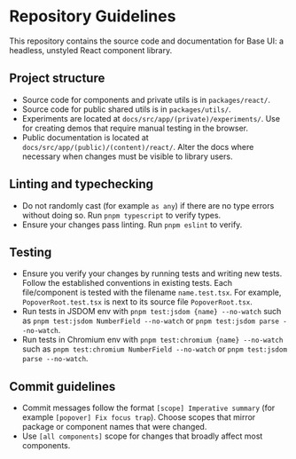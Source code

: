 # Repository Guidelines

This repository contains the source code and documentation for Base UI: a headless, unstyled React component library.

## Project structure

- Source code for components and private utils is in `packages/react/`.
- Source code for public shared utils is in `packages/utils/`.
- Experiments are located at `docs/src/app/(private)/experiments/`. Use for creating demos that require manual testing in the browser.
- Public documentation is located at `docs/src/app/(public)/(content)/react/`. Alter the docs where necessary when changes must be visible to library users.

## Linting and typechecking

- Do not randomly cast (for example `as any`) if there are no type errors without doing so. Run `pnpm typescript` to verify types.
- Ensure your changes pass linting. Run `pnpm eslint` to verify.

## Testing

- Ensure you verify your changes by running tests and writing new tests. Follow the established conventions in existing tests. Each file/component is tested with the filename `name.test.tsx`. For example, `PopoverRoot.test.tsx` is next to its source file `PopoverRoot.tsx`.
- Run tests in JSDOM env with `pnpm test:jsdom {name} --no-watch` such as `pnpm test:jsdom NumberField --no-watch` or `pnpm test:jsdom parse --no-watch`.
- Run tests in Chromium env with `pnpm test:chromium {name} --no-watch` such as `pnpm test:chromium NumberField --no-watch` or `pnpm test:jsdom parse --no-watch`.

## Commit guidelines

- Commit messages follow the format `[scope] Imperative summary` (for example `[popover] Fix focus trap`). Choose scopes that mirror package or component names that were changed.
- Use `[all components]` scope for changes that broadly affect most components.
